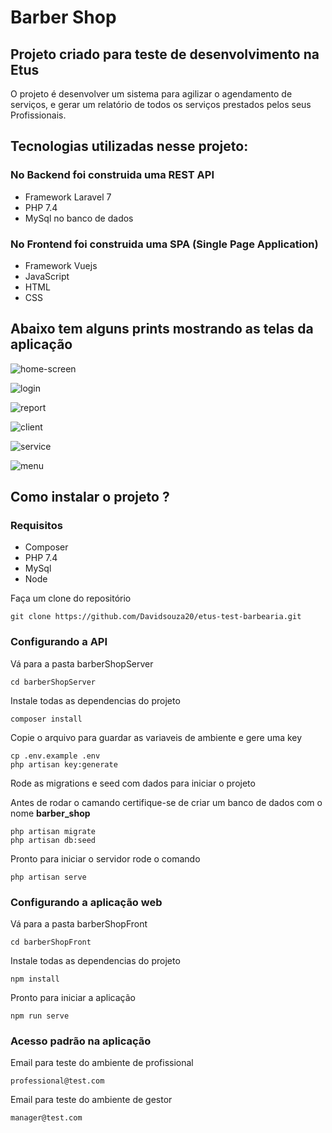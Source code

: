 # Barber Shop


## Projeto criado para teste de desenvolvimento na Etus

O projeto é desenvolver um sistema para agilizar o agendamento de serviços, e gerar um relatório de todos os serviços prestados pelos seus Profissionais. 


## Tecnologias utilizadas nesse projeto: 

### No Backend foi construida uma REST API

- Framework Laravel 7 
- PHP 7.4 
- MySql no banco de dados

### No Frontend foi construida uma SPA (Single Page Application) 

- Framework Vuejs
- JavaScript
- HTML 
- CSS

## Abaixo tem alguns prints mostrando as telas da aplicação

![home-screen](https://raw.githubusercontent.com/Davidsouza20/etus-test-barbearia/master/home.png)

![login](https://raw.githubusercontent.com/Davidsouza20/etus-test-barbearia/master/login.png)

![report](https://raw.githubusercontent.com/Davidsouza20/etus-test-barbearia/master/report.png)

![client](https://raw.githubusercontent.com/Davidsouza20/etus-test-barbearia/master/client.png)

![service](https://raw.githubusercontent.com/Davidsouza20/etus-test-barbearia/master/service.png)

![menu](https://raw.githubusercontent.com/Davidsouza20/etus-test-barbearia/master/menu.png)



## Como instalar o projeto ?

### Requisitos 

- Composer 
- PHP 7.4
- MySql
- Node 



Faça um clone do repositório

```
git clone https://github.com/Davidsouza20/etus-test-barbearia.git
```


### Configurando a API 

Vá para a pasta barberShopServer

```
cd barberShopServer
```

Instale todas as dependencias do projeto 

```
composer install
```

Copie o arquivo para guardar as variaveis de ambiente e gere uma key

```
cp .env.example .env
php artisan key:generate
```

Rode as migrations e seed com dados para iniciar o projeto

Antes de rodar o camando certifique-se de criar um banco de dados com o nome <b> barber_shop</b>

```
php artisan migrate
php artisan db:seed
```

Pronto para iniciar o servidor rode o comando 

```
php artisan serve
```

### Configurando a aplicação web 

Vá para a pasta barberShopFront

```
cd barberShopFront
```

Instale todas as dependencias do projeto 

```
npm install 
```

Pronto para iniciar a aplicação 

```
npm run serve
```

### Acesso padrão na aplicação 

Email para teste do ambiente de profissional
```
professional@test.com
```

Email para teste do ambiente de gestor
```
manager@test.com
```


